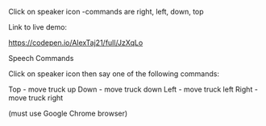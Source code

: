Click on speaker icon -commands are right, left, down, top



Link to live demo:

https://codepen.io/AlexTaj21/full/JzXqLo

Speech Commands

Click on speaker icon then say one of the following commands:

Top    - move truck up
Down   - move truck down
Left   - move truck left
Right  - move truck right


(must use Google Chrome browser)
